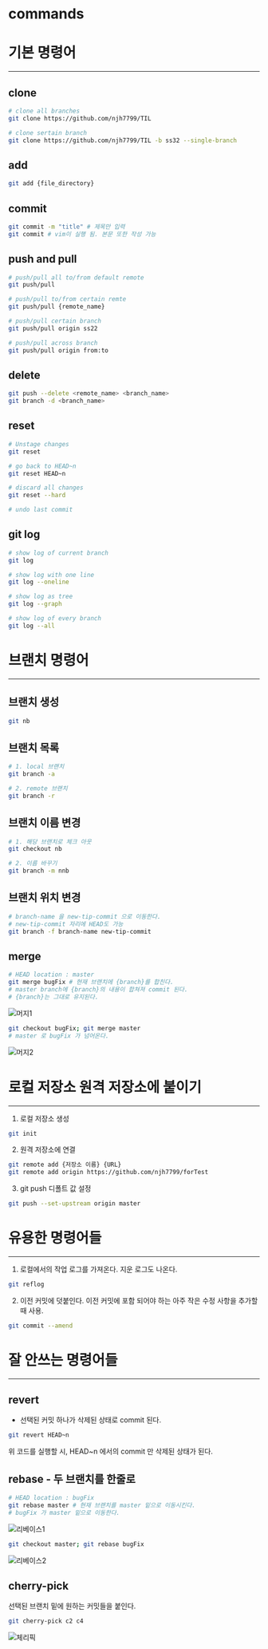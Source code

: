 # commands

# 기본 명령어
---

## clone

```bash
# clone all branches
git clone https://github.com/njh7799/TIL

# clone sertain branch
git clone https://github.com/njh7799/TIL -b ss32 --single-branch
```

## add

```bash
git add {file_directory}
```

## commit

```bash
git commit -m "title" # 제목만 입력
git commit # vim이 실행 됨. 본문 또한 작성 가능
```

## push and pull

```bash
# push/pull all to/from default remote
git push/pull

# push/pull to/from certain remte
git push/pull {remote_name}

# push/pull certain branch
git push/pull origin ss22

# push/pull across branch
git push/pull origin from:to
```

## delete

```bash
git push --delete <remote_name> <branch_name>
git branch -d <branch_name>
```

## reset 

```bash
# Unstage changes
git reset

# go back to HEAD~n
git reset HEAD~n

# discard all changes
git reset --hard

# undo last commit
```

## git log

```bash
# show log of current branch
git log

# show log with one line
git log --oneline

# show log as tree
git log --graph

# show log of every branch
git log --all
```



# 브랜치 명령어

---

## 브랜치 생성

```bash
git nb
```



## 브랜치 목록

```bash
# 1. local 브랜치
git branch -a

# 2. remote 브랜치
git branch -r
```



## 브랜치 이름 변경

```bash
# 1. 해당 브랜치로 체크 아웃
git checkout nb

# 2. 이름 바꾸기
git branch -m nnb
```



## 브랜치 위치 변경

```bash
# branch-name 을 new-tip-commit 으로 이동한다.
# new-tip-commit 자리에 HEAD도 가능
git branch -f branch-name new-tip-commit
```



## merge

```bash
# HEAD location : master
git merge bugFix # 현재 브랜치에 {branch}를 합친다.
# master branch에 {branch}의 내용이 합쳐져 commit 된다.
# {branch}는 그대로 유지된다.
```
![머지1](https://user-images.githubusercontent.com/40619551/64791483-c1925b00-d5b2-11e9-872a-9ada98194ea4.gif)



```bash
git checkout bugFix; git merge master
# master 로 bugFix 가 넘어온다.
```
![머지2](https://user-images.githubusercontent.com/40619551/64791636-f6061700-d5b2-11e9-91a9-38239766e7e8.gif)





# 로컬 저장소 원격 저장소에 붙이기

---

1. 로컬 저장소 생성

```bash
git init
```

2. 원격 저장소에 연결

```bash
git remote add {저장소 이름} {URL}
git remote add origin https://github.com/njh7799/forTest
```

3. git push 디폴트 값 설정

```bash
git push --set-upstream origin master
```



# 유용한 명령어들
---

1. 로컬에서의 작업 로그를 가져온다. 지운 로그도 나온다.

```bash
git reflog
```

2. 이전 커밋에 덧붙인다. 이전 커밋에 포함 되어야 하는 아주 작은 수정 사항을 추가할 때 사용.

```bash
git commit --amend
```





# 잘 안쓰는 명령어들
---

## revert 

- 선택된 커밋 하나가 삭제된 상태로 commit 된다.

```bash
git revert HEAD~n
```
위 코드를 실행할 시, HEAD~n 에서의 commit 만  삭제된 상태가 된다.



## rebase - 두 브랜치를 한줄로

```bash
# HEAD location : bugFix
git rebase master # 현재 브랜치를 master 밑으로 이동시킨다.
# bugFix 가 master 밑으로 이동한다.
```
![리베이스1](https://user-images.githubusercontent.com/40619551/64791702-0fa75e80-d5b3-11e9-9baf-38d737c6ef83.gif)

```bash
git checkout master; git rebase bugFix
```
![리베이스2](https://user-images.githubusercontent.com/40619551/64791726-17ff9980-d5b3-11e9-8f44-dbb065a0789b.gif)

## cherry-pick 

선택된 브랜치 밑에 원하는 커밋들을 붙인다.

```bash
git cherry-pick c2 c4
```

![체리픽](https://user-images.githubusercontent.com/40619551/64791936-77f64000-d5b3-11e9-8f66-f5a17d160c9c.gif)
